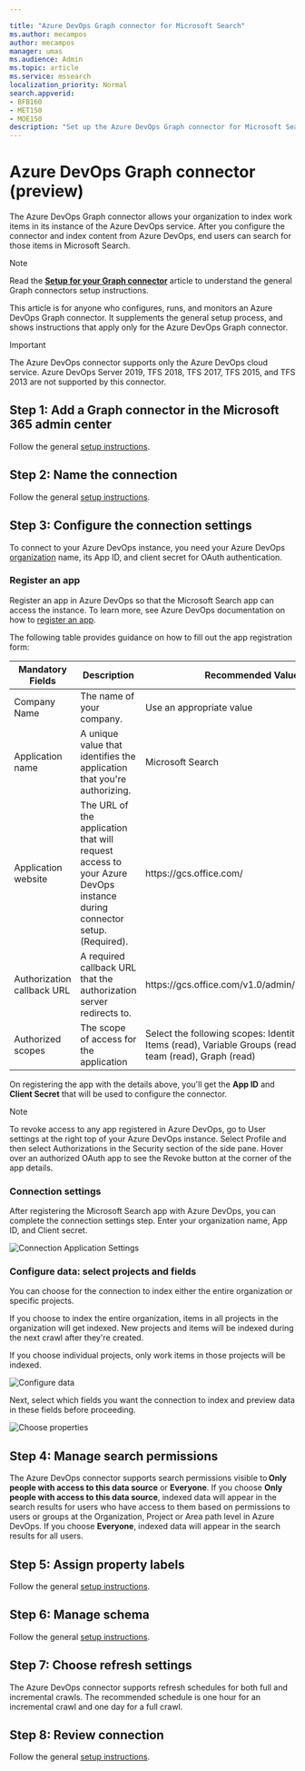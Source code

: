 ```yaml
--- 

title: "Azure DevOps Graph connector for Microsoft Search" 
ms.author: mecampos 
author: mecampos 
manager: umas 
ms.audience: Admin 
ms.topic: article 
ms.service: mssearch 
localization_priority: Normal 
search.appverid: 
- BFB160 
- MET150 
- MOE150 
description: "Set up the Azure DevOps Graph connector for Microsoft Search" 
---
```

<!---Previous ms.author: shgrover --->

# Azure DevOps Graph connector (preview)

The Azure DevOps Graph connector allows your organization to index work items in its instance of the Azure DevOps service. After you configure the connector and index content from Azure DevOps, end users can search for those items in Microsoft Search.

> [!NOTE]
> Read the [**Setup for your Graph connector**](configure-connector.md) article to understand the general Graph connectors setup instructions.

This article is for anyone who configures, runs, and monitors an Azure DevOps Graph connector. It supplements the general setup process, and shows instructions that apply only for the Azure DevOps Graph connector.

>[!IMPORTANT]
>The Azure DevOps connector supports only the Azure DevOps cloud service. Azure DevOps Server 2019, TFS 2018, TFS 2017, TFS 2015, and TFS 2013 are not supported by this connector.

<!---## Before you get started-->

<!---Insert "Before you get started" recommendations for this data source-->

## Step 1: Add a Graph connector in the Microsoft 365 admin center

Follow the general [setup instructions](https://docs.microsoft.com/microsoftsearch/configure-connector).
<!---If the above phrase does not apply, delete it and insert specific details for your data source that are different from general setup 
instructions.-->

## Step 2: Name the connection

Follow the general [setup instructions](https://docs.microsoft.com/microsoftsearch/configure-connector).
<!---If the above phrase does not apply, delete it and insert specific details for your data source that are different from general setup 
instructions.-->

## Step 3: Configure the connection settings

To connect to your Azure DevOps instance, you need your Azure DevOps [organization](https://docs.microsoft.com/azure/devops/organizations/accounts/create-organization) name, its App ID, and client secret for OAuth authentication.

### Register an app

Register an app in Azure DevOps so that the Microsoft Search app can access the instance. To learn more, see Azure DevOps documentation on how to [register an app](https://docs.microsoft.com/azure/devops/integrate/get-started/authentication/oauth?view=azure-devops#register-your-app&preserve-view=true).

The following table provides guidance on how to fill out the app registration form:

Mandatory Fields | Description | Recommended Value
--- | --- | ---
| Company Name         | The name of your company. | Use an appropriate value   |
| Application name     | A unique value that identifies the application that you're authorizing.    | Microsoft Search     |
| Application website  | The URL of the application that will request access to your Azure DevOps instance during connector setup. (Required).  | https://<span>gcs.office.</span>com/
| Authorization callback URL        | A required callback URL that the authorization server redirects to. | https://<span>gcs.office.</span>com/v1.0/admin/oauth/callback|
| Authorized scopes | The scope of access for the application | Select the following scopes: Identity (read), Work Items (read), Variable Groups (read), Project and team (read), Graph (read)|

On registering the app with the details above, you'll get the **App ID** and **Client Secret** that will be used to configure the connector.

>[!NOTE]
>To revoke access to any app registered in Azure DevOps, go to User settings at the right top of your Azure DevOps instance. Select Profile and then select Authorizations in the Security section of the side pane. Hover over an authorized OAuth app to see the Revoke button at the corner of the app details.

### Connection settings

After registering the Microsoft Search app with Azure DevOps, you can complete the connection settings step. Enter your organization name, App ID, and Client secret.

![Connection Application Settings](media/ADO_Connection_settings_2.png)

### Configure data: select projects and fields

You can choose for the connection to index either the entire organization or specific projects.

If you choose to index the entire organization, items in all projects in the organization will get indexed. New projects and items will be indexed during the next crawl after they're created.

If you choose individual projects, only work items in those projects will be indexed.

![Configure data](media/ADO_Configure_data.png)

Next, select which fields you want the connection to index and preview data in these fields before proceeding.

![Choose properties](media/ADO_choose_properties.png)

## Step 4: Manage search permissions

The Azure DevOps connector supports search permissions visible to **Only people with access to this data source** or **Everyone**. If you choose **Only people with access to this data source**, indexed data will appear in the search results for users who have access to them based on permissions to users or groups at the Organization, Project or Area path level in Azure DevOps. If you choose **Everyone**, indexed data will appear in the search results for all users.

## Step 5: Assign property labels

Follow the general [setup instructions](https://docs.microsoft.com/microsoftsearch/configure-connector).

## Step 6: Manage schema

Follow the general [setup instructions](https://docs.microsoft.com/microsoftsearch/configure-connector).

## Step 7: Choose refresh settings

The Azure DevOps connector supports refresh schedules for both full and incremental crawls.
The recommended schedule is one hour for an incremental crawl and one day for a full crawl.

## Step 8: Review connection

Follow the general [setup instructions](https://docs.microsoft.com/microsoftsearch/configure-connector).
<!---If the above phrase does not apply, delete it and insert specific details for your data source that are different from general setup 
instructions.-->

<!---## Troubleshooting-->
<!---Insert troubleshooting recommendations for this data source-->

<!---## Limitations-->
<!---Insert limitations for this data source-->
